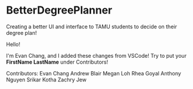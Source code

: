 # BetterDegreePlanner
Creating a better UI and interface to TAMU students to decide on their degree plan!

Hello!

I'm Evan Chang, and I added these changes from VSCode! Try to put your **FirstName LastName** under Contributors!

Contributors:
Evan Chang
Andrew Blair
Megan Loh
Rhea Goyal
Anthony Nguyen
Srikar Kotha
Zachry Jew
